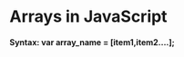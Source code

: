 <h1>Arrays in JavaScript</h1>

<h4><n JavaScript, array is a single variable that is used to store different elements. It is often used when we want to store list of elements and access them by a single variable. Unlike most languages where array is a reference to the multiple variable, in JavaScript array is a single variable that stores multiple elements./h4> 

Syntax:
var array_name = [item1,item2....];